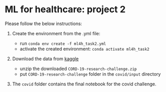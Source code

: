 # ML for healthcare: project 2

Please follow the below instructions:  

1.  Create the environment from the .yml file:  
    * run `conda env create -f ml4h_task2.yml`
    * activate the created environment: `conda activate ml4h_task2`
   
2.  Download the data from [kaggle](https://www.kaggle.com/allen-institute-for-ai/CORD-19-research-challenge)
    * unzip the downloaded `CORD-19-research-challenge.zip`
    * put `CORD-19-research-challenge` folder in the `covid/input` directory

3. The `covid` folder contains the final notebook for the covid challenge.
      
